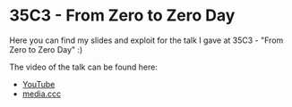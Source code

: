 # 35C3 - From Zero to Zero Day
Here you can find my slides and exploit for the talk I gave at 35C3 - "From Zero to Zero Day" :)

The video of the talk can be found here:
* [YouTube](https://www.youtube.com/watch?v=xp1YDOtWohw)
* [media.ccc](https://media.ccc.de/v/35c3-9657-from_zero_to_zero_day)
